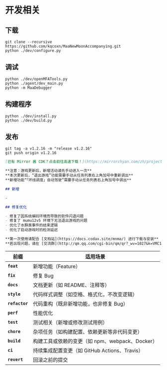 # 开发相关

## 下载

```shell
git clone --recursive https://github.com/kqcoxn/MaaNewMoonAccompanying.git
python ./dev/configure.py
```

## 调试

```shell
python ./dev/openMFATools.py
python ./agent/dev_main.py
python -m MaaDebugger
```

## 构建程序

```shell
python ./dev/install.py
python ./dev/build.py
```

## 发布

```shell
git tag -a v1.2.16 -m "release v1.2.16"
git push origin v1.2.16
```

```markdown
[已有 Mirror 酱 CDK？点击前往高速下载！](https://mirrorchyan.com/zh/projects?rid=MNMA&source=mnma-github-release)

**注意：游戏更新后，新增活动请先手动进入一次**
**本次更新后，“退出游戏”功能需要手动从任务列表右上角加号中重新调出**
**新增功能“「环线调度」自动驾驶”需要手动从任务列表右上角加号中调出**

## 新增

-

## 修复优化

- 修复了因系统编码环境而导致的软件闪退问题
- 修复了 mumu12v5 环境下无法退出游戏的问题
- 优化了水群类事件的结束逻辑
- 优化了启动游戏时的检测延迟

**第一次使用请配合 [文档站](https://docs.codax.site/mnma/) 进行下载与安装**
**若出现问题，请在 [交流群](http://qm.qq.com/cgi-bin/qm/qr?_wv=1027&k=VMC132QhbMDLi5U62MlDRvtCMj9WOXRr&authKey=yJNKO4sQ%2BBFHpBCLSSEvVOAyz%2FPjknNSl70W3ugg2%2BpELnKmEiHamj1emJMWcLwQ&noverify=0&group_code=993245868) 内进行反馈，而不是 B 站等其他平台。**
```

| 前缀           | 适用场景                                        |
| -------------- | ----------------------------------------------- |
| **`feat`**     | 新增功能（Feature）                             |
| **`fix`**      | 修复 Bug                                        |
| **`docs`**     | 文档更新（如 README、注释等）                   |
| **`style`**    | 代码样式调整（如空格、格式化，不改变逻辑）      |
| **`refactor`** | 代码重构（既非新增功能，也非修复 Bug）          |
| **`perf`**     | 性能优化                                        |
| **`test`**     | 测试相关（新增或修改测试用例）                  |
| **`chore`**    | 杂项任务（如构建配置、依赖更新等非代码变更）    |
| **`build`**    | 构建工具或依赖的变更（如 npm、webpack、Docker） |
| **`ci`**       | 持续集成配置变更（如 GitHub Actions、Travis）   |
| **`revert`**   | 回滚之前的提交                                  |
